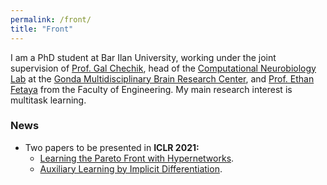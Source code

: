 ```yaml
---
permalink: /front/
title: "Front"
---
```


I am a PhD student at Bar Ilan University, working under the joint supervision of <a href="https://chechiklab.biu.ac.il/~gal/"> Prof. Gal Chechik</a>, head of the <a href="http://chechiklab.biu.ac.il/"> Computational Neurobiology Lab</a> at the <a href="http://www.gondabrain.biu.ac.il/">Gonda Multidisciplinary Brain Research Center</a>, and <a href="http://www.eng.biu.ac.il/fetayae/"> Prof. Ethan Fetaya</a> from the Faculty of Engineering. My main research interest is multitask learning.

### News

- Two papers to be presented in **ICLR 2021:**
	- [Learning the Pareto Front with Hypernetworks](https://avivnavon.github.io/ParetoHN/).
	- [Auxiliary Learning by Implicit Differentiation](https://avivnavon.github.io/AuxiLearn/).